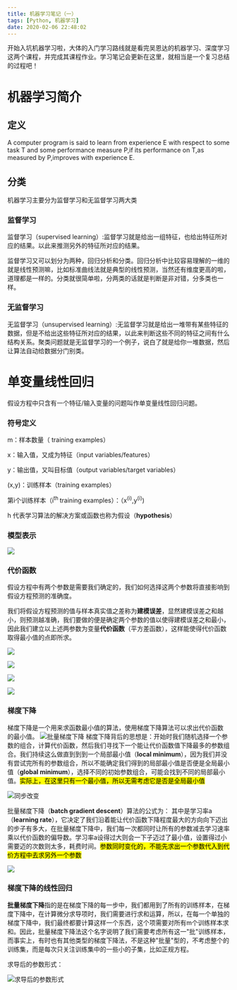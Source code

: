 ```yaml
---
title: 机器学习笔记（一）
tags: [Python, 机器学习]
date: 2020-02-06 22:48:02
---
```


开始入坑机器学习啦，大体的入门学习路线就是看完吴恩达的机器学习、深度学习这两个课程，并完成其课程作业。学习笔记会更新在这里，就相当是一个复习总结的过程吧！

<!-- more -->

# 机器学习简介

## 定义

  A computer program is said to learn from experience E with respect to some task T and some performance measure P,if its performance on T,as measured by P,improves with experience E. 

## 分类

机器学习主要分为监督学习和无监督学习两大类

### 监督学习

 监督学习（supervised learning）:监督学习就是给出一组特征，也给出特征所对应的结果。以此来推测另外的特征所对应的结果。 

监督学习又可以划分为两种，回归分析和分类。回归分析中比较容易理解的一维的就是线性预测嘛，比如标准曲线法就是典型的线性预测，当然还有维度更高的啦，道理都是一样的。分类就很简单啦，分两类的话就是判断是非对错，分多类也一样。

### 无监督学习

 无监督学习（unsupervised learning）:无监督学习就是给出一堆带有某些特征的数据，但是不给出这些特征所对应的结果，以此来判断这些不同的特征之间有什么结构关系。聚类问题就是无监督学习的一个例子，说白了就是给你一堆数据，然后让算法自动给数据分门别类。 

# 单变量线性回归

假设方程中只含有一个特征/输入变量的问题叫作单变量线性回归问题。

### 符号定义

m：样本数量（ training examples）

x：输入值，又成为特征（input variables/features）

y：输出值，又叫目标值（output variables/target variables）

(x,y)：训练样本（training examples）

第i个训练样本（i<sup>th </sup>training examples）：（x<sup>(i)</sup>,y<sup>(i)</sup>)

h 代表学习算法的解决方案或函数也称为假设（**hypothesis**）

### 模型表示

![](https://raw.githubusercontent.com/cylind/cylind.github.io/static/img/1.png)

### 代价函数

假设方程中有两个参数是需要我们确定的，我们如何选择这两个参数将直接影响到假设方程预测的准确度。

我们将假设方程预测的值与样本真实值之差称为**建模误差**，显然建模误差之和越小，则预测越准确，我们要做的便是确定两个参数的值以使得建模误差之和最小，因此我们建立以上述两参数为变量**代价函数**（平方差函数），这样能使得代价函数取得最小值的点即所求。

![](https://raw.githubusercontent.com/cylind/cylind.github.io/static/img/建模误差.png)

![](https://raw.githubusercontent.com/cylind/cylind.github.io/static/img/代价方程与假设方程.png)

![](https://raw.githubusercontent.com/cylind/cylind.github.io/static/img/拟合误差0.png)

![](https://raw.githubusercontent.com/cylind/cylind.github.io/static/img/拟合误差.png)

### 梯度下降

梯度下降是一个用来求函数最小值的算法，使用梯度下降算法可以求出代价函数 的最小值。
![批量梯度下降](https://raw.githubusercontent.com/cylind/cylind.github.io/static/img/批量梯度下降.png)
梯度下降背后的思想是：开始时我们随机选择一个参数的组合，计算代价函数，然后我们寻找下一个能让代价函数值下降最多的参数组合。我们持续这么做直到到到一个局部最小值（**local minimum**），因为我们并没有尝试完所有的参数组合，所以不能确定我们得到的局部最小值是否便是全局最小值（**global minimum**），选择不同的初始参数组合，可能会找到不同的局部最小值。<mark>实际上，在这里只有一个最小值，所以无需考虑它是否是全局最小值</mark>

![同步改变](https://raw.githubusercontent.com/cylind/cylind.github.io/static/img/同步改变.png)

批量梯度下降（**batch gradient descent**）算法的公式为： 其中是学习率a（**learning rate**），它决定了我们沿着能让代价函数下降程度最大的方向向下迈出的步子有多大，在批量梯度下降中，我们每一次都同时让所有的参数减去学习速率乘以代价函数的偏导数。学习率a设得过大则会一下子迈过了最小值，设置得过小需要迈的次数则太多，耗费时间。<mark>参数同时变化的，不能先求出一个参数代入到代价方程中去求另外一个参数</mark>

![](https://raw.githubusercontent.com/cylind/cylind.github.io/static/img/梯度下降.png)

### 梯度下降的线性回归

**批量梯度下降**指的是在梯度下降的每一步中，我们都用到了所有的训练样本，在梯度下降中，在计算微分求导项时，我们需要进行求和运算，所以，在每一个单独的梯度下降中，我们最终都要计算这样一个东西，这个项需要对所有m个训练样本求和。因此，批量梯度下降法这个名字说明了我们需要考虑所有这一"批"训练样本，而事实上，有时也有其他类型的梯度下降法，不是这种"批量"型的，不考虑整个的训练集，而是每次只关注训练集中的一些小的子集，比如正规方程。

求导后的参数形式：

![求导后的参数形式](https://raw.githubusercontent.com/cylind/cylind.github.io/static/img/求导后的参数形式.png)
